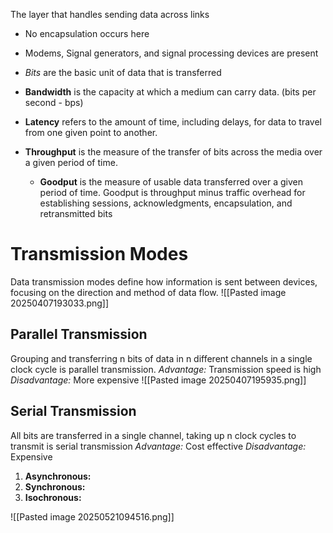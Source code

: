 The layer that handles sending data across links
- No encapsulation occurs here
- Modems, Signal generators, and signal processing devices are present
- *Bits* are the basic unit of data that is transferred

- **Bandwidth** is the capacity at which a medium can carry data. (bits per second - bps)
- **Latency** refers to the amount of time, including delays, for data to travel from one given point to another.
- **Throughput** is the measure of the transfer of bits across the media over a given period of time.
	- **Goodput** is the measure of usable data transferred over a given period of time. Goodput is throughput minus traffic overhead for establishing sessions, acknowledgments, encapsulation, and retransmitted bits
# Transmission Modes
Data transmission modes define how information is sent between devices, focusing on the direction and method of data flow.
![[Pasted image 20250407193033.png]]
## Parallel Transmission
Grouping and transferring n bits of data in n different channels in a single clock cycle is parallel transmission.
*Advantage:* Transmission speed is high
*Disadvantage:* More expensive
![[Pasted image 20250407195935.png]]

## Serial Transmission
All bits are transferred in a single channel, taking up n clock cycles to transmit is serial transmission
*Advantage:* Cost effective
*Disadvantage:* Expensive
1. **Asynchronous:**
2. **Synchronous:**
3. **Isochronous:**

![[Pasted image 20250521094516.png]]